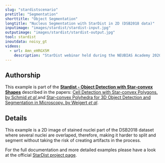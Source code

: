 ```yaml
---
slug: "stardistscenario"
pretitle: "Segmentation"
shorttitle: "Object Segmentation"
longtitle: "Nucleus Segmentation with StarDist in 2D (DSB2018 data)"
inputimage: "images/stardist/stardist-input.jpg"
outputimage: "images/stardist/stardist-output.jpg"  
tool: stardist
inoutdata: noisy_gt
videos:
  - url: Amn_eHRGX5M
    description: "StarDist webinar held during the NEUBIAS Academy 2020."
---
```


## Authorship
This example is part of the **[Stardist - Object Detection with Star-convex Shapes](https://github.com/mpicbg-csbd/stardist)** described in the papers: [Cell Detection with Star-convex Polygons. by Schmid *et al* ](https://arxiv.org/abs/1806.03535) and [Star-convex Polyhedra for 3D Object Detection and Segmentation in Microscopy. by Weigert *et al*](http://openaccess.thecvf.com/content_WACV_2020/papers/Weigert_Star-convex_Polyhedra_for_3D_Object_Detection_and_Segmentation_in_Microscopy_WACV_2020_paper.pdf).

## Details
This example is a 2D image of stained nuclei part of the DSB2018 dataset where several nuclei are overlaped, therefore, making it harder to split and segment without taking the risk of creating artifacts in the process.

For the full documentation and more detailed examples please have a look at the official [StarDist project page](https://github.com/mpicbg-csbd/stardist).
